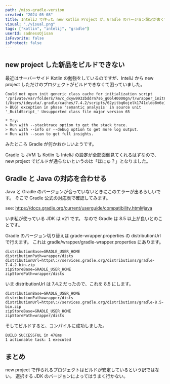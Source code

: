 ```yaml
---
path: /miss-gradle-version
created: "2024-05-08"
title: InteliJ で作った new Kotlin Project が、Gradle のバージョン設定が古くてビルドできなかった
visual: "./visual.png"
tags: ["kotlin", "intelij", "gradle"]
userId: sadnessOjisan
isFavorite: false
isProtect: false
---
```


## new project した新品をビルドできない

最近はサーバーサイド Kotlin の勉強をしているのですが、InteliJ から new project しただけのプロジェクトがビルドできなくて困っていました。

```
Could not open init generic class cache for initialization script '/private/var/folders/7m/c_dxyw993zbddrn7s6_g06l40000gn/T/wrapper_init6.gradle' (/Users/ideyuta/.gradle/caches/7.4.2/scripts/62yitbq6ojelk1741cldo8m6e).
> BUG! exception in phase 'semantic analysis' in source unit '_BuildScript_' Unsupported class file major version 65

* Try:
> Run with --stacktrace option to get the stack trace.
> Run with --info or --debug option to get more log output.
> Run with --scan to get full insights.
```

みたところ Gradle が何かおかしいようです。

Gradle も JVM も Kotlin も InteliJ の設定が全部面倒見てくれるはずなので、new project でビルドが通らないというのは「ほにゅ？」となりました。

## Gradle と Java の対応を合わせる

Java と Gradle のバージョンが合っていないときにこのエラーが出るらしいです。
そこで Gradle 公式の対応表で確認してみます。

see: https://docs.gradle.org/current/userguide/compatibility.html#java

いま私が使っている JDK は v21 です。
なので Gradle は 8.5 以上が良いとのことです。

Gradle のバージョン切り替えは grade-wrapper.properties の distributionUrl で行えます。
これは gradle/wrapper/gradle-wrapper.properties にあります。

```
distributionBase=GRADLE_USER_HOME
distributionPath=wrapper/dists
distributionUrl=https\://services.gradle.org/distributions/gradle-7.4.2-bin.zip
zipStoreBase=GRADLE_USER_HOME
zipStorePath=wrapper/dists
```

いま distributionUrl は 7.4.2 だったので、これを 8.5 にします。

```
distributionBase=GRADLE_USER_HOME
distributionPath=wrapper/dists
distributionUrl=https\://services.gradle.org/distributions/gradle-8.5-bin.zip
zipStoreBase=GRADLE_USER_HOME
zipStorePath=wrapper/dists
```

そしてビルドすると、コンパイルに成功しました。

```
BUILD SUCCESSFUL in 478ms
1 actionable task: 1 executed
```

## まとめ

new project で作られるプロジェクトはビルドが安定しているという訳ではない。
選択する JDK のバージョンによってはうまく行かない。
